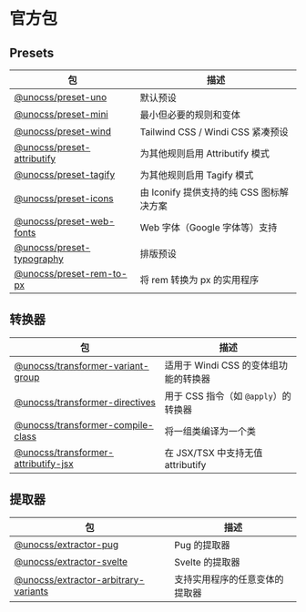 # 官方包

## Presets

| 包 | 描述 |
| ------- | ----------- |
| [@unocss/preset-uno](/presets/uno) | 默认预设 |
| [@unocss/preset-mini](/presets/mini) | 最小但必要的规则和变体 |
| [@unocss/preset-wind](/presets/wind) | Tailwind CSS / Windi CSS 紧凑预设 |
| [@unocss/preset-attributify](/presets/attributify) | 为其他规则启用 Attributify 模式 |
| [@unocss/preset-tagify](/presets/tagify) | 为其他规则启用 Tagify 模式 |
| [@unocss/preset-icons](/presets/icons) | 由 Iconify 提供支持的纯 CSS 图标解决方案 |
| [@unocss/preset-web-fonts](/presets/web-fonts) | Web 字体（Google 字体等）支持 |
| [@unocss/preset-typography](/presets/typography) | 排版预设 |
| [@unocss/preset-rem-to-px](/presets/rem-to-px) | 将 rem 转换为 px 的实用程序 |

## 转换器

| 包 | 描述 |
| ------- | ----------- |
| [@unocss/transformer-variant-group](/transformers/variant-group) | 适用于 Windi CSS 的变体组功能的转换器 |
| [@unocss/transformer-directives](/transformers/directives) | 用于 CSS 指令（如 `@apply`）的转换器 |
| [@unocss/transformer-compile-class](/transformers/compile-class) | 将一组类编译为一个类 |
| [@unocss/transformer-attributify-jsx](/transformers/attributify-jsx) | 在 JSX/TSX 中支持无值 attributify |

## 提取器

| 包 | 描述 |
| ------- | ----------- |
| [@unocss/extractor-pug](/extractors/pug) | Pug 的提取器 |
| [@unocss/extractor-svelte](/extractors/svelte) | Svelte 的提取器 |
| [@unocss/extractor-arbitrary-variants](/extractors/arbitrary-variants) | 支持实用程序的任意变体的提取器 |
